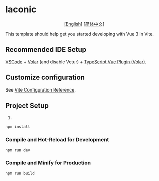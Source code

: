 # laconic
<p align="center">
<a href="./README.md">[English]</a>
<a href="./README_zh.md">[简体中文]</a>
</p>


This template should help get you started developing with Vue 3 in Vite.

## Recommended IDE Setup

[VSCode](https://code.visualstudio.com/) + [Volar](https://marketplace.visualstudio.com/items?itemName=Vue.volar) (and disable Vetur) + [TypeScript Vue Plugin (Volar)](https://marketplace.visualstudio.com/items?itemName=Vue.vscode-typescript-vue-plugin).

## Customize configuration

See [Vite Configuration Reference](https://vitejs.dev/config/).

## Project Setup
1. 
```sh
npm install
```

### Compile and Hot-Reload for Development

```sh
npm run dev
```

### Compile and Minify for Production

```sh
npm run build
```
